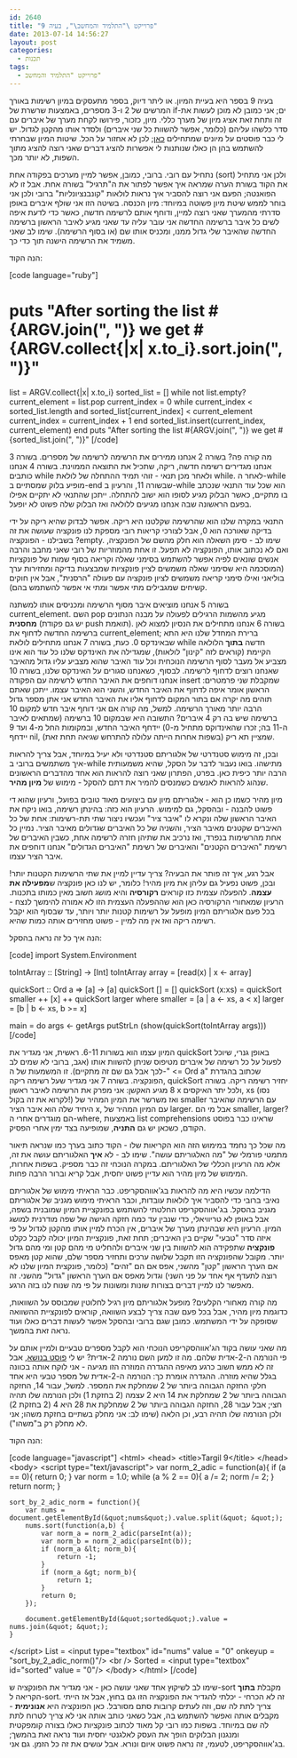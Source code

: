 ```yaml
---
id: 2640
title: "פרוייקט \"התלמיד והמחשב\", בעיה 9"
date: 2013-07-14 14:56:27
layout: post
categories: 
  - תכנות
tags: 
  - פרוייקט "התלמיד והמחשב"
---
```

בעיה 9 בספר היא בעיית המיון. או ליתר דיוק, בספר מתעסקים במיון רשימות באורך המרשים של 2 ו-3 מספרים, באמצעות שרשרת של if-ים; אני כמובן לא מוכן לעשות את זה ותחת זאת אציג מיון של מערך כללי. מיון, כזכור, פירושו לקחת מערך של איברים עם סדר כלשהו עליהם (כלומר, אפשר להשוות כל שני איברים) ולסדר אותו מהקטן לגדול. יש לי כבר פוסטים על מיונים שמתחילים <a href="http://www.gadial.net/2012/07/10/all_sorts_of_slow_sorts/">כאן</a>; לכן לא אחזור על הכל. שיטות המיון שבחרתי להשתמש בהן הן כאלו שנותנות לי אפשרות להציג דברים שאני רוצה להציג מתוך השפות, לא יותר מכך.

נתחיל עם רובי. ברובי, כמובן, אפשר למיין מערכים בפקודה אחת (sort) ולכן אני מתחיל את הקוד בשורת הערה שמראה איך אפשר לפתור את ה"תרגיל" בשורה אחת. אבל זו לא הפואנטה; הפעם אני רוצה להסביר איך נראות לולאות "קונבנציונליות" ברובי ולכן אני בוחר לממש שיטת מיון פשוטה במיוחד: מיון הכנסה. בשיטה הזו אני שולף איברים באופן סדרתי מהמערך שאני רוצה למיין, ודוחף אותם לרשימה חדשה, כאשר כדי לדעת איפה לשים כל איבר ברשימה החדשה אני עובר עליה עד שאני מגיע לאיבר הראשון ברשימה החדשה שהאיבר שלי גדול ממנו, ומכניס אותו שם (או בסוף הרשימה). שימו לב שאני משמיד את הרשימה הישנה תוך כדי כך.

הנה הקוד:

[code language="ruby"]
# puts &quot;After sorting the list #{ARGV.join(&quot;, &quot;)} we get #{ARGV.collect{|x| x.to_i}.sort.join(&quot;, &quot;)}&quot;
list = ARGV.collect{|x| x.to_i}
sorted_list = []
while not list.empty?
  current_element = list.pop
  current_index = 0
  while current_index &lt; sorted_list.length and sorted_list[current_index] &lt; current_element
    current_index = current_index + 1
  end
  sorted_list.insert(current_index, current_element)
end
puts &quot;After sorting the list #{ARGV.join(&quot;, &quot;)} we get #{sorted_list.join(&quot;, &quot;)}&quot;
[/code]

מה קורה פה? בשורה 2 אנחנו ממירים את הרשימה לרשימה של מספרים. בשורה 3 אנחנו מגדירים רשימה חדשה, ריקה, שתכיל את התוצאה הממוינת. בשורה 4 אנחנו כותבים while ולאחר מכן תנאי - זוהי תמיד ההתחלה של לולאת while. לאחר ה-while מופיע בלוק שמסתיים ב-end שבשורה 11, והרעיון ב-while הוא שכל עוד התנאי שנכתב בו מתקיים, כאשר הבלוק מגיע לסופו הוא ישוב להתחלה. ייתכן שהתנאי לא יתקיים אפילו בפעם הראשונה שבה אנחנו מגיעים ללולאה ואז הבלוק שלה פשוט לא יופעל.

התנאי במקרה שלנו הוא שהרשימה שקלטנו היא ריקה. אפשר לבדוק שהיא ריקה על ידי בדיקה שאורכה הוא 0, אבל לצורכי קריאות רובי מספקת לנו פונקציה שעושה את זה בשבילנו - הפונקציה ?empty. שימו לב - סימן השאלה הוא חלק מהשם של הפונקציה, ואם לא נכתוב אותו, הפונקציה לא תפעל. זו אחת מהמוזריות של רובי שאני מחבב והרבה אנשים שונאים לפיה אפשר להשתמש בסימני שאלה וקריאה בסוף שמות של פונקציות (המוסכמה היא שסימני שאלה משמשים לציין פונקציות שמבצעות בדיקה ומחזירות ערך בוליאני ואילו סימני קריאה משמשים לציון פונקציה עם פעולה "הרסנית", אבל אין חוקים קשיחים שמגבילים מתי אפשר ומתי אי אפשר להשתמש בהם).

בשורה 5 אנחנו מוציאים איבר מסוף הרשימה ומכניסים אותו למשתנה current_element. השם pop מגיע מהשמות הרגילים לפעולה על מבנה הנתונים <strong>מחסנית</strong> (יש גם פקודת push תואמת). בשורה 6 אנחנו מתחילים את הנסיון למצוא לאן ברשימה החדשה לדחוף את current_element; ברירת המחדל שלנו היא התא שבאינדקס 0. כעת, בשורה 7 אנחנו מתחילים לולאת while חדשה <strong>בתוך</strong> הלולאה הקיימת (קוראים לזה "קינון" לולאות), שמגדילה את האינדקס שלנו כל עוד הוא אינו מצביע אל מעבר לסוף הרשימה הנוכחית וכל עוד האיבר שהוא מצביע עליו גדול מהאיבר שאנחנו רוצים לדחוף לרשימה. לבסוף, כשאנחנו סגורים על האינדקס שלנו, בשורה 10 אנחנו דוחפים את האיבר החדש לרשימה עם הפקודה insert שמקבלת שני פרמטרים: הראשון אומר איפה לדחוף את האיבר החדש, והשני הוא האיבר עצמו. ייתכן שאתם תוהים מה יקרה אם בתור המקום לדחוף אליו את האיבר החדש אני אתן מספר גדול הרבה יותר מאורך הרשימה. למשל, מה קורה אם אני דוחף איבר חדש למקום 10 ברשימה שיש בה רק 4 איברים? התשובה היא שבמקום 10 ברשימה (שמתאים לאיבר ה-11 בה; זכרו שהאינדוקס מתחיל מ-0) יידחף האיבר החדש, ובמקומות החל מ-4 ועד 9 יידחף nil, שמציין תא ריק (בשפות אחרות הייתה עלולה להתרחש שגיאה תחת זאת).

ובכן, זה מימוש סטנדרטי של אלגוריתם סטנדרטי ולא יעיל במיוחד, אבל צריך להראות איך משתמשים ברובי ב-while מתישהו. בואו נעבור לדבר על הסקל, שהיא משמעותית הרבה יותר כיפית כאן. בפרט, הפתרון שאני רוצה להראות הוא אחד מהדברים הראשונים שנהוג להראות לאנשים כשמנסים להמיר את דתם להסקל - מימוש של <strong>מיון מהיר</strong>.

מיון מהיר כשמו כן הוא - אלגוריתם מיון עם ביצועים מאוד טובים בפועל, ורעיון שהוא די פשוט להבנה - ובהסקל, גם למימוש. הרעיון הוא כזה: בהינתן רשימה, בואו ניקח את האיבר הראשון שלה ונקרא לו "איבר ציר" ועכשיו ניצור שתי תת-רשימות: אחת של  כל האיברים שקטנים מאיבר הציר, והשניה של כל האיברים שגדולים מאיבר הציר. נמיין כל אחת מהרשימות בנפרד, ואז נרכיב את שתיהן חזרה לרשימה אחת, כשבין האיברים של רשימת "האיברים הקטנים" והאיברים של רשימת "האיברים הגדולים" אנחנו דוחפים את איבר הציר עצמו.

אבל רגע, איך זה פותר את הבעיה? צריך עדיין למיין את שתי הרשימות הקטנות יותר! ובכן, פשוט נפעיל גם עליהן את מיון מהיר! כלומר, יש לנו כאן פונקציה ש<strong>מפעילה את עצמה</strong>. להפעלה עצמית כזו קוראים <strong>רקורסיה</strong> והיא מושג חשוב מאין כמותו בתכנות. הרעיון שמאחורי הרקורסיה כאן הוא שההפעלה העצמית הזו לא אמורה להימשך לנצח - בכל פעם אלגוריתם המיון מופעל על רשימות קטנות יותר ויותר, עד שבסוף הוא יקבל רשימה ריקה ואז אין מה למיין - פשוט מחזירים אותה כמות שהיא.

הנה איך כל זה נראה בהסקל:

[code]
import System.Environment

toIntArray :: [String] -&gt; [Int]
toIntArray array = [read(x) | x &lt;- array]

quickSort :: Ord a =&gt; [a] -&gt; [a]
quickSort [] 		= []
quickSort (x:xs) 	= quickSort smaller ++ [x] ++ quickSort larger
  where
    smaller = [a | a &lt;- xs, a &lt; x]
    larger  = [b | b &lt;- xs, b &gt;= x]

main = do
  args &lt;- getArgs
  putStrLn (show(quickSort(toIntArray args)))
[/code]

המיון עצמו הוא בשורות 6-11. ראשית, אני מגדיר את quickSort באופן גנרי, שיוכל לפעול על כל רשימה של איברים מטיפוס שניתן להשוות אותו (אגב, ברובי לא שמים לב לכך אבל גם שם זה מתקיים). זו המשמעות של ה-" <= Ord a"  שכתוב בהגדרת הפונקציה. בשורה 7 אני מגדיר שעל רשימה ריקה, quickSort יחזיר רשימה ריקה. בשורה 8 מגיע האקשן: אני מפרק את הרשימה לאיבר ראשון x ולכל יתר האיקסים, xs (נסו לקרוא את זה בקול!) ואז משרשר את המיון המהיר של smaller עם הרשימה שהאיבר היחיד שלה הוא איבר הציר x, עם המיון המהיר של larger. אבל מי הם smaller, larger? הם מוגדרים אחרי ה-where, באמצעות list comprehensions שראינו כבר בפוסט הקודם, כשכאן יש גם <strong>התניה</strong>, שמופיעה בצד ימין אחרי הפסיק.

מה שכל כך נחמד במימוש הזה הוא הקריאות שלו - הקוד כתוב בערך כמו שנראה תיאור מתמטי פורמלי של "מה האלגוריתם עושה". שימו לב - לא <strong>איך</strong> האלגוריתם עושה את זה, אלא מה הרעיון הכללי של האלגוריתם. במקרה הנוכחי זה כבר מספיק. בשפות אחרות, המימוש של מיון מהיר הוא עדיין פשוט יחסית, אבל קריא וברור הרבה פחות.

הדילמה עכשיו היא מה להראות בג'אווהסקריפט. כבר הראיתי מימוש של אלגוריתם נאיבי ברובי כדי להסביר איך לולאות עובדות, וכבר הראיתי מימוש מגניב של אלגוריתם מגניב בהסקל. בג'אווהסקריפט החלטתי להשתמש בפונקציית המיון שמובנית בשפה, אבל באופן לא טריוויאלי, כדי שנבין עד כמה חזקה הגישה של שפה מודרנית למושג המיון. הרעיון היא שבהינתן מערך של איברים, אין הכרח למיין אותו מהקטן לגדול על פי איזה סדר "טבעי" שקיים בין האיברים; תחת זאת, פונקציית המיון יכולה לקבל כקלט <strong>פונקציה</strong> שתפקידה הוא להשוות בין שני איברים ולהחליט מי מהם קטן ומי מהם גדול יותר. מקובל שהפונקציה הזו תקבל שלושה ערכים ותחזיר מספר שלם, שהוא קטן מאפס אם הערך הראשון "קטן" מהשני, אפס אם הם "זהים" (כלומר, פונקצית המיון שלנו לא רוצה לתעדף אף אחד על פני השני) וגדול מאפס אם הערך הראשון "גדול" מהשני. זה מאפשר לנו למיין דברים בצורות שונות ומשונות על פי מה שנוח לנו בזה הרגע.

מה קורה מאחורי הקלעים? מופעל אלגוריתם מיון רגיל לחלוטין שמבוסס על השוואות, כדוגמת מיון מהיר, אבל בכל פעם שבה צריך לבצע השוואה, קוראים לפונקציית ההשוואה שסופקה על ידי המשתמש. כמובן שגם ברובי ובהסקל אפשר לעשות דברים כאלו ועוד נראה זאת בהמשך.

מה שאני עושה בקוד הג'אווהסקריפט הנוכחי הוא לקבל מספרים טבעיים ולמיין אותם על פי הנורמה ה-2-אדית שלהם. מה זו למען השם נורמה 2-אדית? יש לי <a href="http://www.gadial.net/2010/01/12/padic_numbers_analytic_constructions/">פוסט בנושא</a>, אבל זה לא ממש חשוב כרגע מאיפה ההגדרה המוזרה הזו מגיעה - אני לוקח אותה בכוונה בגלל שהיא מוזרה. ההגדרה אומרת כך: הנורמה ה-2-אדית של מספר טבעי היא אחד חלקי החזקה הגבוהה ביותר של 2 שמחלקת את המספר. למשל, עבור 14, החזקה הגבוהה ביותר של 2 שמחלקת את 14 היא 2 עצמה (2 בחזקת 1) ולכן הנורמה שלו תהיה חצי; אבל עבור 28, החזקה הגבוהה ביותר של 2 שמחלקת את 28 היא 4 (2 בחזקת 2) ולכן הנורמה שלו תהיה רבע, וכן הלאה (שימו לב: אני מחלק בשתיים בחזקת משהו; אני לא מחלק רק ב"משהו").

הנה הקוד:

[code language="javascript"]
&lt;html&gt;
&lt;head&gt;
&lt;title&gt;Targil 9&lt;/title&gt;
&lt;/head&gt;
&lt;body&gt;
  &lt;script type=&quot;text/javascript&quot;&gt;
  var norm_2_adic = function(a){
	if (a == 0){
		return 0;
	}
	var norm = 1.0;
	while (a % 2 == 0){
		a /= 2;
		norm /= 2;
	}
	return norm;
  }

    sort_by_2_adic_norm = function(){
		var nums = document.getElementById(&quot;nums&quot;).value.split(&quot; &quot;);
		nums.sort(function(a,b) {
			var norm_a = norm_2_adic(parseInt(a));
			var norm_b = norm_2_adic(parseInt(b));
			if (norm_a &lt; norm_b){
				return -1;
			}
			if (norm_a &gt; norm_b){
				return 1;
			}
			return 0;
		});

		document.getElementById(&quot;sorted&quot;).value = nums.join(&quot; &quot;);
    }
  &lt;/script&gt;
  List = &lt;input type=&quot;textbox&quot; id=&quot;nums&quot; value = &quot;0&quot; onkeyup = &quot;sort_by_2_adic_norm()&quot;/&gt;
  &lt;br /&gt;
  Sorted = &lt;input type=&quot;textbox&quot; id=&quot;sorted&quot; value = &quot;0&quot;/&gt;
&lt;/body&gt;
&lt;/html&gt;
[/code]

שימו לב לשיקוץ אחד שאני עושה כאן - אני מגדיר את הפונקציה ש-sort מקבלת <strong>בתוך</strong> הקריאה ל-sort. זה לא הכרחי - יכלתי להגדיר את הפונקציה הזו גם בחוץ, אבל אז הייתי צריך לתת לה שם, וזה לעתים קרובות סתם מסורבל. כאן הפונקציה היא <strong>אנונימית</strong> - מקבלים אותה ואפשר להשתמש בה, אבל כשאני כותב אותה אני לא צריך לטרוח לתת לה שם במיוחד. בשפות כמו רובי קל מאוד לכתוב פונקציות כאלו בצורה קומפקטית ומנגנון הבלוקים הופך את העסק לאלגנטי יחסית ועוד נראה זאת בהמשך; בג'אווהסקריפט, לטעמי, זה נראה פשוט איום ונורא. אבל עושים את זה כל הזמן. גם אני.
